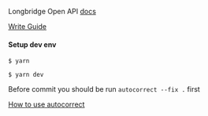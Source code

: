 Longbridge Open API [docs](https://open.longbridgeapp.com/)

 [Write Guide](./WRITE-DOCS.md)

#### Setup dev env

```shell
$ yarn 

$ yarn dev
```

Before commit you should be run `autocorrect --fix .` first

[How to use autocorrect](https://github.com/huacnlee/auto-correct)
